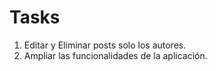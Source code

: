 # Tasks

1. Editar y Eliminar posts solo los autores.
2. Ampliar las funcionalidades de la aplicación.
